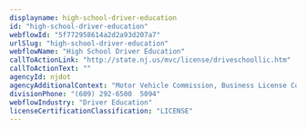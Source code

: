 ```yaml
---
displayname: high-school-driver-education
id: "high-school-driver-education"
webflowId: "5f772958614a2d2a93d207a7"
urlSlug: "high-school-driver-education"
webflowName: "High School Driver Education"
callToActionLink: "http://state.nj.us/mvc/license/driveschoollic.htm"
callToActionText: ""
agencyId: njdot
agencyAdditionalContext: "Motor Vehicle Commission, Business License Compliance"
divisionPhone: "(609) 292-6500  5094"
webflowIndustry: "Driver Education"
licenseCertificationClassification: "LICENSE"
---
```

